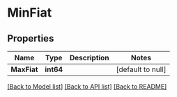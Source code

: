 # MinFiat

## Properties
Name | Type | Description | Notes
------------ | ------------- | ------------- | -------------
**MaxFiat** | **int64** |  | [default to null]

[[Back to Model list]](../README.md#documentation-for-models) [[Back to API list]](../README.md#documentation-for-api-endpoints) [[Back to README]](../README.md)


